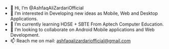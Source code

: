 - 👋 Hi, I’m @AshfaqAliZardariOfficial
- 👀 I’m interested in Developing new ideas as Mobile, Web and Desktop Applications. 
- 🌱 I’m currently learning HDSE + SBTE From Aptech Computer Education.
- 💞️ I’m looking to collaborate on Android Mobile applications and Web Development.
- 📫 Reach me on mail: ashfaqalizardariofficial@gmail.com

<!---
AshfaqAliZardariOfficial/AshfaqAliZardariOfficial is a ✨ special ✨ repository because its `README.md` (this file) appears on your GitHub profile.
You can click the Preview link to take a look at your changes.
--->
